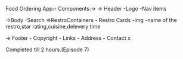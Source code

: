 Food Ordering App:-
 Components:->
 -> Header
    -Logo
    -Nav items

 ->Body
   -Search
   =>RestroContainers
     - Restro Cards
             -img
            -name of the restro,star rating,cuisine,delevery time 

 -> Footer
    - Copyright
    - Links
    - Address
    - Contact
x

Completed till 2 hours.(Episode 7)